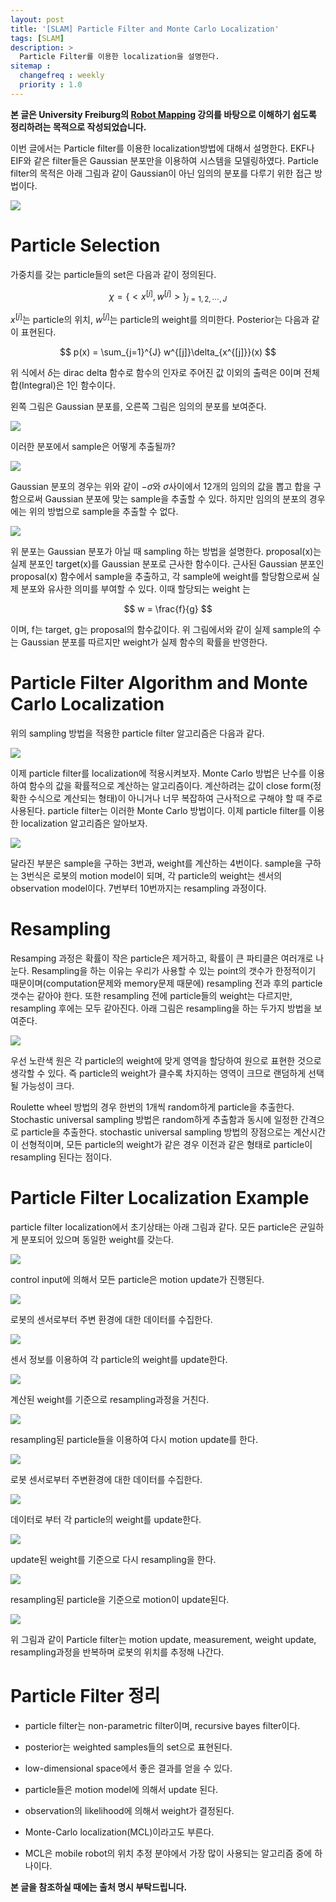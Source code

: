 ```yaml
---
layout: post
title: '[SLAM] Particle Filter and Monte Carlo Localization'
tags: [SLAM]
description: >
  Particle Filter를 이용한 localization을 설명한다.
sitemap :
  changefreq : weekly
  priority : 1.0
---
```


**본 글은 University Freiburg의 [Robot Mapping](http://ais.informatik.uni-freiburg.de/teaching/ws13/mapping/) 강의를 바탕으로 이해하기 쉽도록 정리하려는 목적으로 작성되었습니다.**

이번 글에서는 Particle filter를 이용한 localization방법에 대해서 설명한다. EKF나 EIF와 같은 filter들은 Gaussian 분포만을 이용하여 시스템을 모델링하였다. Particle filter의 목적은 아래 그림과 같이 Gaussian이 아닌 임의의 분포를 다루기 위한 접근 방법이다.

![](https://i.imgur.com/AQvvPJX.png)

# Particle Selection

가중치를 갖는 particle들의 set은 다음과 같이 정의된다.

$$
\chi = \{<x^{[j]},w^{[j]}>\}_{j=1,2,\cdots, J}
$$

$x^{[j]}$는 particle의 위치, $w^{[j]}$는 particle의 weight를 의미한다. Posterior는 다음과 같이 표현된다.

$$
p(x) = \sum_{j=1}^{J} w^{[j]}\delta_{x^{[j]}}(x)
$$

위 식에서 $\delta$는 dirac delta 함수로 함수의 인자로 주어진 값 이외의 출력은 0이며 전체 합(Integral)은 1인 함수이다.

왼쪽 그림은 Gaussian 분포를, 오른쪽 그림은 임의의 분포를 보여준다.

![](https://i.imgur.com/IenMmnQ.png)

이러한 분포에서 sample은 어떻게 추출될까?

![](https://i.imgur.com/pDRCfi0.png)

Gaussian 분포의 경우는 위와 같이 $-\sigma$와 $\sigma$사이에서 12개의 임의의 값을 뽑고 합을 구함으로써 Gaussian 분포에 맞는 sample을 추출할 수 있다. 하지만 임의의 분포의 경우에는 위의 방법으로 sample을 추출할 수 없다.

![](https://i.imgur.com/P8QsjnJ.png)

위 분포는 Gaussian 분포가 아닐 때 sampling 하는 방법을 설명한다. proposal(x)는 실제 분포인 target(x)를 Gaussian 분포로 근사한 함수이다. 근사된 Gaussian 분포인 proposal(x) 함수에서 sample을 추출하고, 각 sample에 weight를 할당함으로써 실제 분포와 유사한 의미를 부여할 수 있다. 이때 할당되는 weight 는

$$
w = \frac{f}{g}
$$

이며, f는 target, g는 proposal의 함수값이다. 위 그림에서와 같이 실제 sample의 수는 Gaussian 분포를 따르지만 weight가 실제 함수의 확률을 반영한다.

# Particle Filter Algorithm and Monte Carlo Localization

위의 sampling 방법을 적용한 particle filter 알고리즘은 다음과 같다.

![](https://i.imgur.com/nvz4WO7.png)

이제 particle filter를 localization에 적용시켜보자. Monte Carlo 방법은 난수를 이용하여 함수의 값을 확률적으로 계산하는 알고리즘이다. 계산하려는 값이 close form(정확한 수식으로 계산되는 형태)이 아니거나 너무 복잡하여 근사적으로 구해야 할 때 주로 사용된다. particle filter는 이러한 Monte Carlo 방법이다. 이제 particle filter를 이용한 localization 알고리즘은 알아보자.

![](https://i.imgur.com/NtrQBw5.png)

달라진 부분은 sample을 구하는 3번과, weight를 계산하는 4번이다. sample을 구하는 3번식은 로봇의 motion model이 되며, 각 particle의 weight는 센서의 observation model이다. 7번부터 10번까지는 resampling 과정이다.

# Resampling

Resamping 과정은 확률이 작은 particle은 제거하고, 확률이 큰 파티클은 여러개로 나눈다. Resampling을 하는 이유는 우리가 사용할 수 있는 point의 갯수가 한정적이기 때문이며(computation문제와 memory문제 때문에) resampling 전과 후의 particle 갯수는 같아야 한다. 또한 resampling 전에 particle들의 weight는 다르지만, resampling 후에는 모두 같아진다. 아래 그림은 resampling을 하는 두가지 방법을 보여준다.

![](https://i.imgur.com/98XOvqN.png)

우선 노란색 원은 각 particle의 weight에 맞게 영역을 할당하여 원으로 표현한 것으로 생각할 수 있다. 즉 particle의 weight가 클수록 차지하는 영역이 크므로 랜덤하게 선택될 가능성이 크다.

Roulette wheel 방법의 경우 한번의 1개씩 random하게 particle을 추출한다. Stochastic universal sampling 방법은 random하게 추출함과 동시에 일정한 간격으로 particle을 추출한다. stochastic universal sampling 방법의 장점으로는 계산시간이 선형적이며, 모든 particle의 weight가 같은 경우 이전과 같은 형태로 particle이 resampling 된다는 점이다.

# Particle Filter Localization Example

particle filter localization에서 초기상태는 아래 그림과 같다. 모든 particle은 균일하게 분포되어 있으며 동일한 weight를 갖는다.

![](https://i.imgur.com/IBSQvDs.png)

control input에 의해서 모든 particle은 motion update가 진행된다.

![](https://i.imgur.com/AllEOx1.png)

로봇의 센서로부터 주변 환경에 대한 데이터를 수집한다.

![](https://i.imgur.com/ZOU0mKY.png)

센서 정보를 이용하여 각 particle의 weight를 update한다.

![](https://i.imgur.com/Ds9dcUj.png)

계산된 weight를 기준으로 resampling과정을 거친다.

![](https://i.imgur.com/Yx0Ghu9.png)

resampling된 particle들을 이용하여 다시 motion update를 한다.

![](https://i.imgur.com/Vvngp4K.png)

로봇 센서로부터 주변환경에 대한 데이터를 수집한다.

![](https://i.imgur.com/1UJWIxg.png)

데이터로 부터 각 particle의 weight를 update한다.

![](https://i.imgur.com/sElRovs.png)

update된 weight를 기준으로 다시 resampling을 한다.

![](https://i.imgur.com/H0fShgt.png)

resampling된 particle을 기준으로 motion이 update된다.

![](https://i.imgur.com/sTqLMc8.png)

위 그림과 같이 Particle filter는 motion update, measurement, weight update, resampling과정을 반복하며 로봇의 위치를 추정해 나간다.

# Particle Filter 정리

* particle filter는 non-parametric filter이며, recursive bayes filter이다.

* posterior는 weighted samples들의 set으로 표현된다.

* low-dimensional space에서 좋은 결과를 얻을 수 있다.

* particle들은 motion model에 의해서 update 된다.

* observation의 likelihood에 의해서 weight가 결정된다.

* Monte-Carlo localization(MCL)이라고도 부른다.

* MCL은 mobile robot의 위치 추정 분야에서 가장 많이 사용되는 알고리즘 중에 하나이다.

**본 글을 참조하실 때에는 출처 명시 부탁드립니다.**
